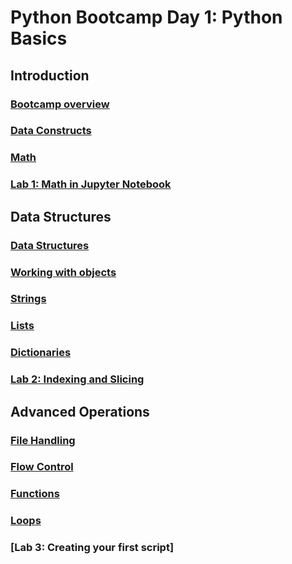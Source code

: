 # Python Bootcamp Day 1: Python Basics

## Introduction
### [Bootcamp overview](./notebooks/Python%20Bootcamp-%20Intro.ipynb)
### [Data Constructs](Python%20Bootcamp%20-%20Data%20Constructs.ipynb)
### [Math](Python%20Bootcamp-%20Math.ipynb)
### [Lab 1: Math in Jupyter Notebook](Lab1-%20Math.ipynb)

## Data Structures
### [Data Structures](Python%20Bootcamp-%20Data%20Structures.ipynb)
### [Working with objects](Python%20Bootcamp-%20Working%20with%20objects.ipynb)
### [Strings](Python%20Bootcamp-%20Strings.ipynb)
### [Lists](Python%20Bootcamp-%20Lists.ipynb)
### [Dictionaries](Python%20Bootcamp-%20Dictionaries.ipynb)
### [Lab 2: Indexing and Slicing](Lab2-%20Indexing%20and%20Slicing.ipynb)

## Advanced Operations
### [File Handling](File%20Handling.ipynb)
### [Flow Control](Flow%20Control.ipynb)
### [Functions](Functions.ipynb)
### [Loops](Loops.ipynb)
### [Lab 3: Creating your first script]
